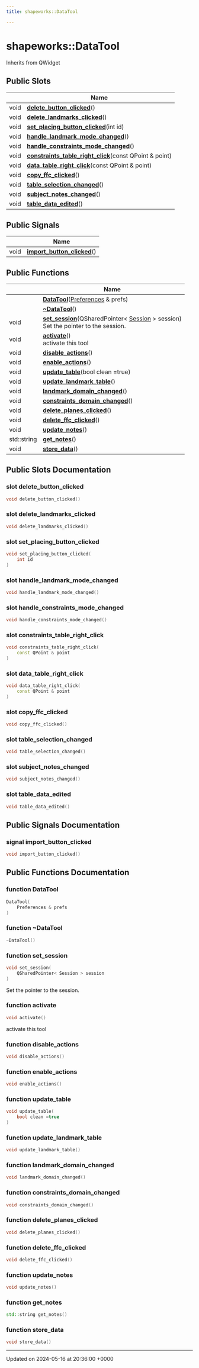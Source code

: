 ```yaml
---
title: shapeworks::DataTool

---
```


# shapeworks::DataTool





Inherits from QWidget

## Public Slots

|                | Name           |
| -------------- | -------------- |
| void | **[delete_button_clicked](../Classes/classshapeworks_1_1DataTool.md#slot-delete-button-clicked)**() |
| void | **[delete_landmarks_clicked](../Classes/classshapeworks_1_1DataTool.md#slot-delete-landmarks-clicked)**() |
| void | **[set_placing_button_clicked](../Classes/classshapeworks_1_1DataTool.md#slot-set-placing-button-clicked)**(int id) |
| void | **[handle_landmark_mode_changed](../Classes/classshapeworks_1_1DataTool.md#slot-handle-landmark-mode-changed)**() |
| void | **[handle_constraints_mode_changed](../Classes/classshapeworks_1_1DataTool.md#slot-handle-constraints-mode-changed)**() |
| void | **[constraints_table_right_click](../Classes/classshapeworks_1_1DataTool.md#slot-constraints-table-right-click)**(const QPoint & point) |
| void | **[data_table_right_click](../Classes/classshapeworks_1_1DataTool.md#slot-data-table-right-click)**(const QPoint & point) |
| void | **[copy_ffc_clicked](../Classes/classshapeworks_1_1DataTool.md#slot-copy-ffc-clicked)**() |
| void | **[table_selection_changed](../Classes/classshapeworks_1_1DataTool.md#slot-table-selection-changed)**() |
| void | **[subject_notes_changed](../Classes/classshapeworks_1_1DataTool.md#slot-subject-notes-changed)**() |
| void | **[table_data_edited](../Classes/classshapeworks_1_1DataTool.md#slot-table-data-edited)**() |

## Public Signals

|                | Name           |
| -------------- | -------------- |
| void | **[import_button_clicked](../Classes/classshapeworks_1_1DataTool.md#signal-import-button-clicked)**() |

## Public Functions

|                | Name           |
| -------------- | -------------- |
| | **[DataTool](../Classes/classshapeworks_1_1DataTool.md#function-datatool)**([Preferences](../Classes/classPreferences.md) & prefs) |
| | **[~DataTool](../Classes/classshapeworks_1_1DataTool.md#function-~datatool)**() |
| void | **[set_session](../Classes/classshapeworks_1_1DataTool.md#function-set-session)**(QSharedPointer< [Session](../Classes/classshapeworks_1_1Session.md) > session)<br>Set the pointer to the session.  |
| void | **[activate](../Classes/classshapeworks_1_1DataTool.md#function-activate)**()<br>activate this tool  |
| void | **[disable_actions](../Classes/classshapeworks_1_1DataTool.md#function-disable-actions)**() |
| void | **[enable_actions](../Classes/classshapeworks_1_1DataTool.md#function-enable-actions)**() |
| void | **[update_table](../Classes/classshapeworks_1_1DataTool.md#function-update-table)**(bool clean =true) |
| void | **[update_landmark_table](../Classes/classshapeworks_1_1DataTool.md#function-update-landmark-table)**() |
| void | **[landmark_domain_changed](../Classes/classshapeworks_1_1DataTool.md#function-landmark-domain-changed)**() |
| void | **[constraints_domain_changed](../Classes/classshapeworks_1_1DataTool.md#function-constraints-domain-changed)**() |
| void | **[delete_planes_clicked](../Classes/classshapeworks_1_1DataTool.md#function-delete-planes-clicked)**() |
| void | **[delete_ffc_clicked](../Classes/classshapeworks_1_1DataTool.md#function-delete-ffc-clicked)**() |
| void | **[update_notes](../Classes/classshapeworks_1_1DataTool.md#function-update-notes)**() |
| std::string | **[get_notes](../Classes/classshapeworks_1_1DataTool.md#function-get-notes)**() |
| void | **[store_data](../Classes/classshapeworks_1_1DataTool.md#function-store-data)**() |

## Public Slots Documentation

### slot delete_button_clicked

```cpp
void delete_button_clicked()
```


### slot delete_landmarks_clicked

```cpp
void delete_landmarks_clicked()
```


### slot set_placing_button_clicked

```cpp
void set_placing_button_clicked(
    int id
)
```


### slot handle_landmark_mode_changed

```cpp
void handle_landmark_mode_changed()
```


### slot handle_constraints_mode_changed

```cpp
void handle_constraints_mode_changed()
```


### slot constraints_table_right_click

```cpp
void constraints_table_right_click(
    const QPoint & point
)
```


### slot data_table_right_click

```cpp
void data_table_right_click(
    const QPoint & point
)
```


### slot copy_ffc_clicked

```cpp
void copy_ffc_clicked()
```


### slot table_selection_changed

```cpp
void table_selection_changed()
```


### slot subject_notes_changed

```cpp
void subject_notes_changed()
```


### slot table_data_edited

```cpp
void table_data_edited()
```


## Public Signals Documentation

### signal import_button_clicked

```cpp
void import_button_clicked()
```


## Public Functions Documentation

### function DataTool

```cpp
DataTool(
    Preferences & prefs
)
```


### function ~DataTool

```cpp
~DataTool()
```


### function set_session

```cpp
void set_session(
    QSharedPointer< Session > session
)
```

Set the pointer to the session. 

### function activate

```cpp
void activate()
```

activate this tool 

### function disable_actions

```cpp
void disable_actions()
```


### function enable_actions

```cpp
void enable_actions()
```


### function update_table

```cpp
void update_table(
    bool clean =true
)
```


### function update_landmark_table

```cpp
void update_landmark_table()
```


### function landmark_domain_changed

```cpp
void landmark_domain_changed()
```


### function constraints_domain_changed

```cpp
void constraints_domain_changed()
```


### function delete_planes_clicked

```cpp
void delete_planes_clicked()
```


### function delete_ffc_clicked

```cpp
void delete_ffc_clicked()
```


### function update_notes

```cpp
void update_notes()
```


### function get_notes

```cpp
std::string get_notes()
```


### function store_data

```cpp
void store_data()
```


-------------------------------

Updated on 2024-05-16 at 20:36:00 +0000